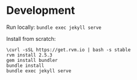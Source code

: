 # Development
Run locally: `bundle exec jekyll serve`

Install from scratch:
```
\curl -sSL https://get.rvm.io | bash -s stable
rvm install 2.5.3
gem install bundler
bundle install
bundle exec jekyll serve
```
